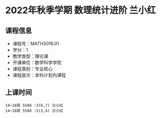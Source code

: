 # 2022年秋季学期 数理统计进阶 兰小红






## 课程信息

- 课程号：MATH3016.01
- 学分：1
- 教学类型：理论课
- 开课单位：数学科学学院
- 课程类别：专业核心
- 课程层次：本科计划内课程

## 上课时间

```
14~18周 5504 :3(6,7) 兰小红
14~18周 5504 :5(3,4) 兰小红
```

